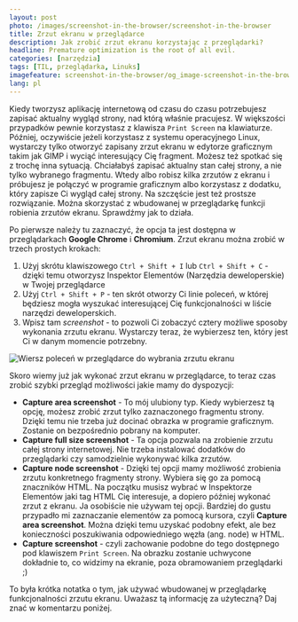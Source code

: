 ```yaml
---
layout: post
photo: /images/screenshot-in-the-browser/screenshot-in-the-browser
title: Zrzut ekranu w przeglądarce
description: Jak zrobić zrzut ekranu korzystając z przeglądarki?
headline: Premature optimization is the root of all evil.
categories: [narzędzia]
tags: [TIL, przeglądarka, Linuks]
imagefeature: screenshot-in-the-browser/og_image-screenshot-in-the-browser.png
lang: pl
---
```


Kiedy tworzysz aplikację internetową od czasu do czasu potrzebujesz zapisać aktualny wygląd strony, nad którą właśnie pracujesz. W większości przypadków pewnie korzystasz z klawisza `Print Screen` na klawiaturze. Później, oczywiście jeżeli korzystasz z systemu operacyjnego Linux, wystarczy tylko otworzyć zapisany zrzut ekranu w edytorze graficznym takim jak GIMP i wyciąć interesujący Cię fragment. Możesz też spotkać się z trochę inna sytuacją. Chciałabyś zapisać aktualny stan całej strony, a nie tylko wybranego fragmentu. Wtedy albo robisz kilka zrzutów z ekranu i próbujesz je połączyć w programie graficznym albo korzystasz z dodatku, który zapisze Ci wygląd całej strony. Na szczęście jest też prostsze rozwiązanie. Można skorzystać z wbudowanej w przeglądarkę funkcji robienia zrzutów ekranu. Sprawdźmy jak to działa.

Po pierwsze należy tu zaznaczyć, że opcja ta jest dostępna w przeglądarkach **Google Chrome** i **Chromium**. Zrzut ekranu można zrobić w trzech prostych krokach:
  1. Użyj skrótu klawiszowego `Ctrl + Shift + I` lub `Ctrl + Shift + C` - dzięki temu otworzysz Inspektor Elementów (Narzędzia deweloperskie) w Twojej przeglądarce
  2. Użyj `Ctrl + Shift + P` - ten skrót otworzy Ci linie poleceń, w której będziesz mogła wyszukać interesującej Cię funkcjonalności w liście narzędzi deweloperskich.
  3. Wpisz tam _screenshot_ - to pozwoli Ci zobaczyć cztery możliwe sposoby wykonania zrzutu ekranu. Wystarczy teraz, że wybierzesz ten, który jest Ci w danym momencie potrzebny.

<img src="{{ site.baseurl_root }}/images/screenshot-in-the-browser/screenshot.png"
     alt='Wiersz poleceń w przeglądarce do wybrania zrzutu ekranu'>

Skoro wiemy już jak wykonać zrzut ekranu w przeglądarce, to teraz czas zrobić szybki przegląd możliwości jakie mamy do dyspozycji:
  - **Capture area screenshot** - To mój ulubiony typ. Kiedy wybierzesz tą opcję, możesz zrobić zrzut tylko zaznaczonego fragmentu strony. Dzięki temu nie trzeba już docinać obrazka w programie graficznym. Zostanie on bezpośrednio pobrany na komputer.
  - **Capture full size screenshot** - Ta opcja pozwala na zrobienie zrzutu całej strony internetowej. Nie trzeba instalować dodatków do przeglądarki czy samodzielnie wykonywać kilka zrzutów.
  - **Capture node screenshot** - Dzięki tej opcji mamy możliwość zrobienia zrzutu konkretnego fragmenty strony. Wybiera się go za pomocą znaczników HTML. Na początku musisz wybrać w Inspektorze Elementów jaki tag HTML Cię interesuje, a dopiero później wykonać zrzut z ekranu. Ja osobiście nie używam tej opcji. Bardziej do gustu przypadło mi zaznaczanie elementów za pomocą kursora, czyli **Capture area screenshot**. Można dzięki temu uzyskać podobny efekt, ale bez konieczności poszukiwania odpowiedniego węzła (ang. node) w HTML.
  - **Capture screenshot** - czyli zachowanie podobne do tego dostępnego pod klawiszem `Print Screen`. Na obrazku zostanie uchwycone dokładnie to, co widzimy na ekranie, poza obramowaniem przeglądarki ;)

To była krótka notatka o tym, jak używać wbudowanej w przeglądarkę funkcjonalności zrzutu ekranu. Uważasz tą informację za użyteczną? Daj znać w komentarzu poniżej.
